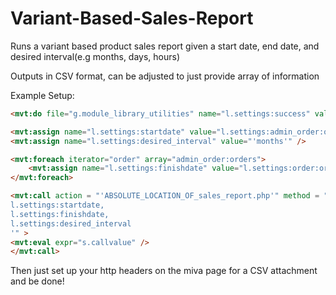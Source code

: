 # Variant-Based-Sales-Report
Runs a variant based product sales report given a start date, end date, and desired interval(e.g months, days, hours)

Outputs in CSV format, can be adjusted to just provide array of information

Example Setup:
```HTML
<mvt:do file="g.module_library_utilities" name="l.settings:success" value="QuickSortArray(l.settings:admin_order:orders, ':id',1)" />

<mvt:assign name="l.settings:startdate" value="l.settings:admin_order:orders[1]:orderdate" />
<mvt:assign name="l.settings:desired_interval" value="'months'" />

<mvt:foreach iterator="order" array="admin_order:orders">
	<mvt:assign name="l.settings:finishdate" value="l.settings:order:orderdate" />
</mvt:foreach>

<mvt:call action = "'ABSOLUTE_LOCATION_OF_sales_report.php'" method = "'POST'" fields = "'
l.settings:startdate,
l.settings:finishdate,
l.settings:desired_interval
'" >
<mvt:eval expr="s.callvalue" />
</mvt:call>
```
Then just set up your http headers on the miva page for a CSV attachment and be done!
